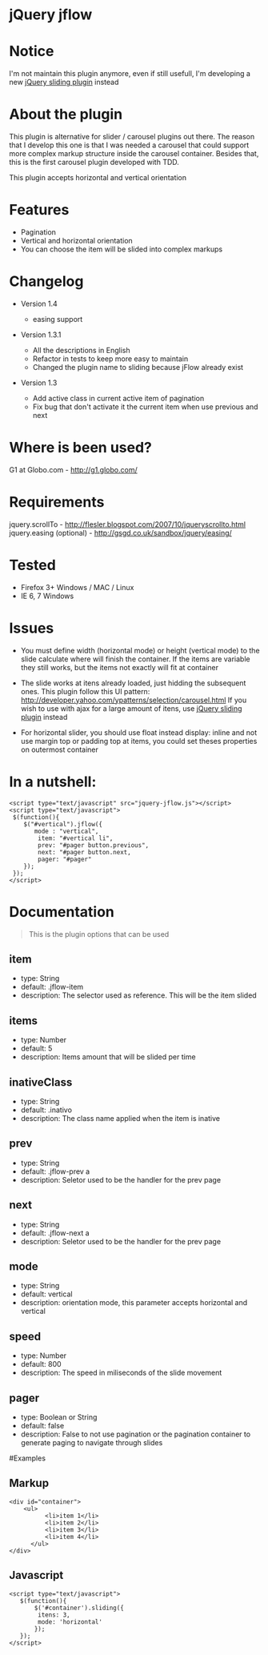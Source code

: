 # jQuery jflow

# Notice 

I'm not maintain this plugin anymore, even if still usefull, I'm developing a new [jQuery sliding plugin](https://github.com/alexanmtz/sliding) instead

# About the plugin 

This plugin is alternative for slider / carousel plugins out there. The reason that I develop this one is that I was needed a carousel
that could support more complex markup structure inside the carousel container. Besides that, this is the first carousel plugin developed with TDD.

This plugin accepts horizontal and vertical orientation

# Features

* Pagination
* Vertical and horizontal orientation
* You can choose the item will be slided into complex markups

# Changelog
* Version 1.4
  * easing support
* Version 1.3.1
  * All the descriptions in English
  * Refactor in tests to keep more easy to maintain
  * Changed the plugin name to sliding because jFlow already exist

* Version 1.3
	* Add active class in current active item of pagination
	* Fix bug that don't activate it the current item when use previous and next

# Where is been used?

G1 at Globo.com - http://g1.globo.com/

# Requirements

jquery.scrollTo - http://flesler.blogspot.com/2007/10/jqueryscrollto.html
jquery.easing (optional) - http://gsgd.co.uk/sandbox/jquery/easing/

# Tested

* Firefox 3+ Windows / MAC / Linux
* IE 6, 7 Windows

# Issues

* You must define width (horizontal mode) or height (vertical mode) to the slide calculate where will finish the container. If the items are variable they still works,
but the items not exactly will fit at container

* The slide works at itens already loaded, just hidding the subsequent ones. This plugin follow this UI pattern: http://developer.yahoo.com/ypatterns/selection/carousel.html
If you wish to use with ajax for a large amount of itens, use [jQuery sliding plugin](https://github.com/alexanmtz/sliding) instead

* For horizontal slider, you should use float instead display: inline and not use margin top or padding top at items, you could set theses properties on outermost container


# In a nutshell:
    <script type="text/javascript" src="jquery-jflow.js"></script>
    <script type="text/javascript">
     $(function(){
        $("#vertical").jflow({
           mode : "vertical",
            item: "#vertical li",
            prev: "#pager button.previous",
            next: "#pager button.next,
            pager: "#pager"
        });
     });
    </script>

# Documentation
	
> This is the plugin options that can be used

## item
* type: String
* default: .jflow-item
* description: The selector used as reference. This will be the item slided

## items
* type: Number
* default: 5
* description: Items amount that will be slided per time

## inativeClass
* type: String
* default: .inativo
* description: The class name applied when the item is inative 

## prev
* type: String
* default: .jflow-prev a
* description: Seletor used to be the handler for the prev page

## next
* type: String
* default: .jflow-next a
* description: Seletor used to be the handler for the prev page  

## mode
* type: String
* default: vertical
* description: orientation mode, this parameter accepts horizontal and vertical

## speed
* type: Number
* default: 800
* description: The speed in miliseconds of the slide movement

## pager
* type: Boolean or String
* default: false
* description: False to not use pagination or the pagination container to generate paging to navigate through slides		

#Examples

## Markup  
  
    <div id="container">
   	    <ul>
   		      <li>item 1</li>
   		      <li>item 2</li>
   		      <li>item 3</li>
   		      <li>item 4</li>
   	      </ul>
    </div>
   
## Javascript
    <script type="text/javascript">
	   $(function(){
		   $('#container').sliding({
		   	itens: 3,
		   	mode: 'horizontal'
		   });
	   });
    </script>